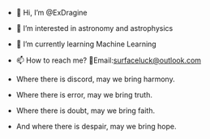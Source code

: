- 👋 Hi, I’m @ExDragine
- 👀 I’m interested in astronomy and astrophysics
- 🌱 I’m currently learning Machine Learning
- 📫 How to reach me? 📜Email:surfaceluck@outlook.com

- Where there is discord, may we bring harmony.
- Where there is error, may we bring truth.
- Where there is doubt, may we bring faith.
- And where there is despair, may we bring hope.

<!---
ExDragine/ExDragine is a ✨ special ✨ repository because its `README.md` (this file) appears on your GitHub profile.
You can click the Preview link to take a look at your changes.
--->

